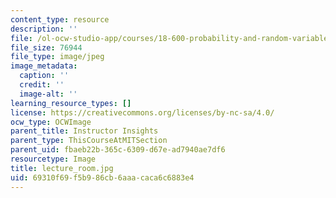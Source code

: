 ```yaml
---
content_type: resource
description: ''
file: /ol-ocw-studio-app/courses/18-600-probability-and-random-variables-fall-2019/69310f69f5b986cb6aaacaca6c6883e4_lecture_room.jpg
file_size: 76944
file_type: image/jpeg
image_metadata:
  caption: ''
  credit: ''
  image-alt: ''
learning_resource_types: []
license: https://creativecommons.org/licenses/by-nc-sa/4.0/
ocw_type: OCWImage
parent_title: Instructor Insights
parent_type: ThisCourseAtMITSection
parent_uid: fbaeb22b-365c-6309-d67e-ad7940ae7df6
resourcetype: Image
title: lecture_room.jpg
uid: 69310f69-f5b9-86cb-6aaa-caca6c6883e4
---
```

